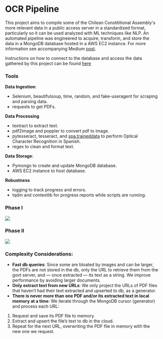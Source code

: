 # OCR Pipeline

This project aims to compile some of the Chilean Constititional Assembly's more relevant data in a public access server in a standardized format, particularly so it can be used analyzed with ML techniques like NLP. An automated pipeline was engineered to acquire, transform, and store the data in a MongoDB database hosted in a AWS EC2 instance. For more information see accompanying Medium [post](https://medium.com/@laura.waggaman/pdf-text-extraction-pipeline-with-ocr-9c764645d2f).

Instructions on how to connect to the database and access the data gathered by this project can be found [here](https://github.com/Lwaggaman/OCR_Pipeline/blob/main/access_data.md)

### Tools
**Data Ingestion**:
- Selenium, beautifulsoup, time, random, and fake-useragent for scraping and parsing data.
- requests to get PDFs.

**Data Processing**
- textract to extract text.
- pdf2image and poppler to convert pdf to image.
- pytesseract, tesseract, and [spa.traineddata](https://github.com/tesseract-ocr/tessdata/blob/main/spa.traineddata) to perform Optical Character Recognition in Spanish.
- regex to clean and format text.

**Data Storage**:
- Pymongo to create and update MongoDB database.
- AWS EC2 instance to host database.


**Robustness**
- logging to track progress and errors.
- tqdm and contextlib for progress reports while scripts are running.

### Phase I

![](https://i.imgur.com/mzIuFwn.png)


### Phase II

![](https://i.imgur.com/SAtGznf.pngg)

### Complexity Considerations:

- **Fast db queries**: Since some are bloated by images and can be larger, the PDFs are not stored in the db, only the URL to retrieve them from the govt server, and — once extracted — its text as a string. We improve performance by avoiding larger documents.
- **Only extract text from new URLs**: We only project the URLs of PDF files that haven’t had their text extracted and upserted to db, as a generator.
- **There is never more than one PDF and/or its extracted text in local memory at a time**: We iterate through the MongoDB cursor (generator) and process each URL:
1. Request and save its PDF file to memory.
2. Extract and upsert the file’s text to db in the cloud.
3. Repeat for the next URL, overwriting the PDF file in memory with the new one we request.
